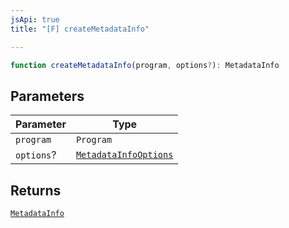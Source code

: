 ```yaml
---
jsApi: true
title: "[F] createMetadataInfo"

---
```

```ts
function createMetadataInfo(program, options?): MetadataInfo
```

## Parameters

| Parameter | Type |
| ------ | ------ |
| `program` | `Program` |
| `options`? | [`MetadataInfoOptions`](../interfaces/MetadataInfoOptions.md) |

## Returns

[`MetadataInfo`](../interfaces/MetadataInfo.md)

